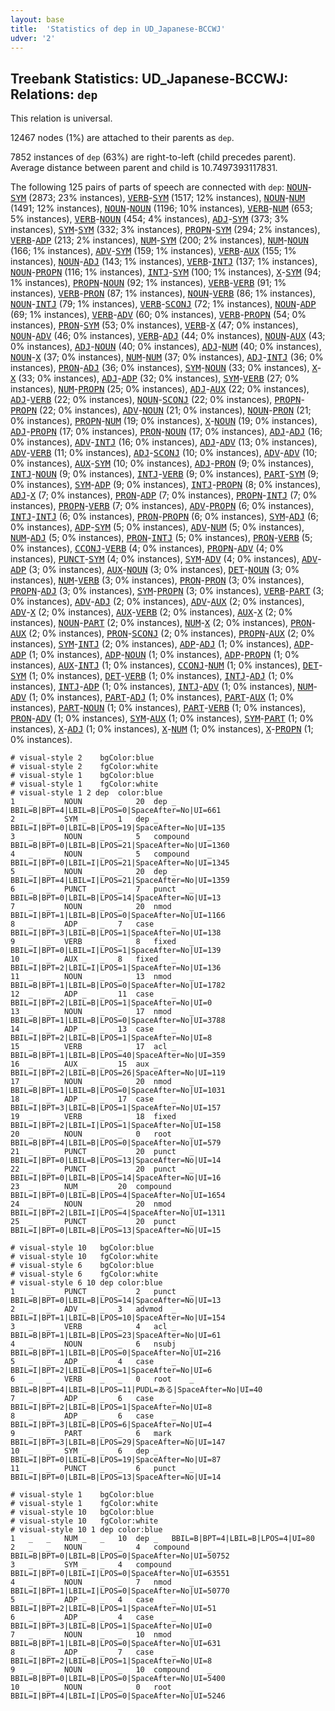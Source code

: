 ```yaml
---
layout: base
title:  'Statistics of dep in UD_Japanese-BCCWJ'
udver: '2'
---
```


## Treebank Statistics: UD_Japanese-BCCWJ: Relations: `dep`

This relation is universal.

12467 nodes (1%) are attached to their parents as `dep`.

7852 instances of `dep` (63%) are right-to-left (child precedes parent).
Average distance between parent and child is 10.7497393117831.

The following 125 pairs of parts of speech are connected with `dep`: <tt><a href="ja_bccwj-pos-NOUN.html">NOUN</a></tt>-<tt><a href="ja_bccwj-pos-SYM.html">SYM</a></tt> (2873; 23% instances), <tt><a href="ja_bccwj-pos-VERB.html">VERB</a></tt>-<tt><a href="ja_bccwj-pos-SYM.html">SYM</a></tt> (1517; 12% instances), <tt><a href="ja_bccwj-pos-NOUN.html">NOUN</a></tt>-<tt><a href="ja_bccwj-pos-NUM.html">NUM</a></tt> (1491; 12% instances), <tt><a href="ja_bccwj-pos-NOUN.html">NOUN</a></tt>-<tt><a href="ja_bccwj-pos-NOUN.html">NOUN</a></tt> (1196; 10% instances), <tt><a href="ja_bccwj-pos-VERB.html">VERB</a></tt>-<tt><a href="ja_bccwj-pos-NUM.html">NUM</a></tt> (653; 5% instances), <tt><a href="ja_bccwj-pos-VERB.html">VERB</a></tt>-<tt><a href="ja_bccwj-pos-NOUN.html">NOUN</a></tt> (454; 4% instances), <tt><a href="ja_bccwj-pos-ADJ.html">ADJ</a></tt>-<tt><a href="ja_bccwj-pos-SYM.html">SYM</a></tt> (373; 3% instances), <tt><a href="ja_bccwj-pos-SYM.html">SYM</a></tt>-<tt><a href="ja_bccwj-pos-SYM.html">SYM</a></tt> (332; 3% instances), <tt><a href="ja_bccwj-pos-PROPN.html">PROPN</a></tt>-<tt><a href="ja_bccwj-pos-SYM.html">SYM</a></tt> (294; 2% instances), <tt><a href="ja_bccwj-pos-VERB.html">VERB</a></tt>-<tt><a href="ja_bccwj-pos-ADP.html">ADP</a></tt> (213; 2% instances), <tt><a href="ja_bccwj-pos-NUM.html">NUM</a></tt>-<tt><a href="ja_bccwj-pos-SYM.html">SYM</a></tt> (200; 2% instances), <tt><a href="ja_bccwj-pos-NUM.html">NUM</a></tt>-<tt><a href="ja_bccwj-pos-NOUN.html">NOUN</a></tt> (166; 1% instances), <tt><a href="ja_bccwj-pos-ADV.html">ADV</a></tt>-<tt><a href="ja_bccwj-pos-SYM.html">SYM</a></tt> (159; 1% instances), <tt><a href="ja_bccwj-pos-VERB.html">VERB</a></tt>-<tt><a href="ja_bccwj-pos-AUX.html">AUX</a></tt> (155; 1% instances), <tt><a href="ja_bccwj-pos-NOUN.html">NOUN</a></tt>-<tt><a href="ja_bccwj-pos-ADJ.html">ADJ</a></tt> (143; 1% instances), <tt><a href="ja_bccwj-pos-VERB.html">VERB</a></tt>-<tt><a href="ja_bccwj-pos-INTJ.html">INTJ</a></tt> (137; 1% instances), <tt><a href="ja_bccwj-pos-NOUN.html">NOUN</a></tt>-<tt><a href="ja_bccwj-pos-PROPN.html">PROPN</a></tt> (116; 1% instances), <tt><a href="ja_bccwj-pos-INTJ.html">INTJ</a></tt>-<tt><a href="ja_bccwj-pos-SYM.html">SYM</a></tt> (100; 1% instances), <tt><a href="ja_bccwj-pos-X.html">X</a></tt>-<tt><a href="ja_bccwj-pos-SYM.html">SYM</a></tt> (94; 1% instances), <tt><a href="ja_bccwj-pos-PROPN.html">PROPN</a></tt>-<tt><a href="ja_bccwj-pos-NOUN.html">NOUN</a></tt> (92; 1% instances), <tt><a href="ja_bccwj-pos-VERB.html">VERB</a></tt>-<tt><a href="ja_bccwj-pos-VERB.html">VERB</a></tt> (91; 1% instances), <tt><a href="ja_bccwj-pos-VERB.html">VERB</a></tt>-<tt><a href="ja_bccwj-pos-PRON.html">PRON</a></tt> (87; 1% instances), <tt><a href="ja_bccwj-pos-NOUN.html">NOUN</a></tt>-<tt><a href="ja_bccwj-pos-VERB.html">VERB</a></tt> (86; 1% instances), <tt><a href="ja_bccwj-pos-NOUN.html">NOUN</a></tt>-<tt><a href="ja_bccwj-pos-INTJ.html">INTJ</a></tt> (79; 1% instances), <tt><a href="ja_bccwj-pos-VERB.html">VERB</a></tt>-<tt><a href="ja_bccwj-pos-SCONJ.html">SCONJ</a></tt> (72; 1% instances), <tt><a href="ja_bccwj-pos-NOUN.html">NOUN</a></tt>-<tt><a href="ja_bccwj-pos-ADP.html">ADP</a></tt> (69; 1% instances), <tt><a href="ja_bccwj-pos-VERB.html">VERB</a></tt>-<tt><a href="ja_bccwj-pos-ADV.html">ADV</a></tt> (60; 0% instances), <tt><a href="ja_bccwj-pos-VERB.html">VERB</a></tt>-<tt><a href="ja_bccwj-pos-PROPN.html">PROPN</a></tt> (54; 0% instances), <tt><a href="ja_bccwj-pos-PRON.html">PRON</a></tt>-<tt><a href="ja_bccwj-pos-SYM.html">SYM</a></tt> (53; 0% instances), <tt><a href="ja_bccwj-pos-VERB.html">VERB</a></tt>-<tt><a href="ja_bccwj-pos-X.html">X</a></tt> (47; 0% instances), <tt><a href="ja_bccwj-pos-NOUN.html">NOUN</a></tt>-<tt><a href="ja_bccwj-pos-ADV.html">ADV</a></tt> (46; 0% instances), <tt><a href="ja_bccwj-pos-VERB.html">VERB</a></tt>-<tt><a href="ja_bccwj-pos-ADJ.html">ADJ</a></tt> (44; 0% instances), <tt><a href="ja_bccwj-pos-NOUN.html">NOUN</a></tt>-<tt><a href="ja_bccwj-pos-AUX.html">AUX</a></tt> (43; 0% instances), <tt><a href="ja_bccwj-pos-ADJ.html">ADJ</a></tt>-<tt><a href="ja_bccwj-pos-NOUN.html">NOUN</a></tt> (40; 0% instances), <tt><a href="ja_bccwj-pos-ADJ.html">ADJ</a></tt>-<tt><a href="ja_bccwj-pos-NUM.html">NUM</a></tt> (40; 0% instances), <tt><a href="ja_bccwj-pos-NOUN.html">NOUN</a></tt>-<tt><a href="ja_bccwj-pos-X.html">X</a></tt> (37; 0% instances), <tt><a href="ja_bccwj-pos-NUM.html">NUM</a></tt>-<tt><a href="ja_bccwj-pos-NUM.html">NUM</a></tt> (37; 0% instances), <tt><a href="ja_bccwj-pos-ADJ.html">ADJ</a></tt>-<tt><a href="ja_bccwj-pos-INTJ.html">INTJ</a></tt> (36; 0% instances), <tt><a href="ja_bccwj-pos-PRON.html">PRON</a></tt>-<tt><a href="ja_bccwj-pos-ADJ.html">ADJ</a></tt> (36; 0% instances), <tt><a href="ja_bccwj-pos-SYM.html">SYM</a></tt>-<tt><a href="ja_bccwj-pos-NOUN.html">NOUN</a></tt> (33; 0% instances), <tt><a href="ja_bccwj-pos-X.html">X</a></tt>-<tt><a href="ja_bccwj-pos-X.html">X</a></tt> (33; 0% instances), <tt><a href="ja_bccwj-pos-ADJ.html">ADJ</a></tt>-<tt><a href="ja_bccwj-pos-ADP.html">ADP</a></tt> (32; 0% instances), <tt><a href="ja_bccwj-pos-SYM.html">SYM</a></tt>-<tt><a href="ja_bccwj-pos-VERB.html">VERB</a></tt> (27; 0% instances), <tt><a href="ja_bccwj-pos-NUM.html">NUM</a></tt>-<tt><a href="ja_bccwj-pos-PROPN.html">PROPN</a></tt> (25; 0% instances), <tt><a href="ja_bccwj-pos-ADJ.html">ADJ</a></tt>-<tt><a href="ja_bccwj-pos-AUX.html">AUX</a></tt> (22; 0% instances), <tt><a href="ja_bccwj-pos-ADJ.html">ADJ</a></tt>-<tt><a href="ja_bccwj-pos-VERB.html">VERB</a></tt> (22; 0% instances), <tt><a href="ja_bccwj-pos-NOUN.html">NOUN</a></tt>-<tt><a href="ja_bccwj-pos-SCONJ.html">SCONJ</a></tt> (22; 0% instances), <tt><a href="ja_bccwj-pos-PROPN.html">PROPN</a></tt>-<tt><a href="ja_bccwj-pos-PROPN.html">PROPN</a></tt> (22; 0% instances), <tt><a href="ja_bccwj-pos-ADV.html">ADV</a></tt>-<tt><a href="ja_bccwj-pos-NOUN.html">NOUN</a></tt> (21; 0% instances), <tt><a href="ja_bccwj-pos-NOUN.html">NOUN</a></tt>-<tt><a href="ja_bccwj-pos-PRON.html">PRON</a></tt> (21; 0% instances), <tt><a href="ja_bccwj-pos-PROPN.html">PROPN</a></tt>-<tt><a href="ja_bccwj-pos-NUM.html">NUM</a></tt> (19; 0% instances), <tt><a href="ja_bccwj-pos-X.html">X</a></tt>-<tt><a href="ja_bccwj-pos-NOUN.html">NOUN</a></tt> (19; 0% instances), <tt><a href="ja_bccwj-pos-ADJ.html">ADJ</a></tt>-<tt><a href="ja_bccwj-pos-PROPN.html">PROPN</a></tt> (17; 0% instances), <tt><a href="ja_bccwj-pos-PRON.html">PRON</a></tt>-<tt><a href="ja_bccwj-pos-NOUN.html">NOUN</a></tt> (17; 0% instances), <tt><a href="ja_bccwj-pos-ADJ.html">ADJ</a></tt>-<tt><a href="ja_bccwj-pos-ADJ.html">ADJ</a></tt> (16; 0% instances), <tt><a href="ja_bccwj-pos-ADV.html">ADV</a></tt>-<tt><a href="ja_bccwj-pos-INTJ.html">INTJ</a></tt> (16; 0% instances), <tt><a href="ja_bccwj-pos-ADJ.html">ADJ</a></tt>-<tt><a href="ja_bccwj-pos-ADV.html">ADV</a></tt> (13; 0% instances), <tt><a href="ja_bccwj-pos-ADV.html">ADV</a></tt>-<tt><a href="ja_bccwj-pos-VERB.html">VERB</a></tt> (11; 0% instances), <tt><a href="ja_bccwj-pos-ADJ.html">ADJ</a></tt>-<tt><a href="ja_bccwj-pos-SCONJ.html">SCONJ</a></tt> (10; 0% instances), <tt><a href="ja_bccwj-pos-ADV.html">ADV</a></tt>-<tt><a href="ja_bccwj-pos-ADV.html">ADV</a></tt> (10; 0% instances), <tt><a href="ja_bccwj-pos-AUX.html">AUX</a></tt>-<tt><a href="ja_bccwj-pos-SYM.html">SYM</a></tt> (10; 0% instances), <tt><a href="ja_bccwj-pos-ADJ.html">ADJ</a></tt>-<tt><a href="ja_bccwj-pos-PRON.html">PRON</a></tt> (9; 0% instances), <tt><a href="ja_bccwj-pos-INTJ.html">INTJ</a></tt>-<tt><a href="ja_bccwj-pos-NOUN.html">NOUN</a></tt> (9; 0% instances), <tt><a href="ja_bccwj-pos-INTJ.html">INTJ</a></tt>-<tt><a href="ja_bccwj-pos-VERB.html">VERB</a></tt> (9; 0% instances), <tt><a href="ja_bccwj-pos-PART.html">PART</a></tt>-<tt><a href="ja_bccwj-pos-SYM.html">SYM</a></tt> (9; 0% instances), <tt><a href="ja_bccwj-pos-SYM.html">SYM</a></tt>-<tt><a href="ja_bccwj-pos-ADP.html">ADP</a></tt> (9; 0% instances), <tt><a href="ja_bccwj-pos-INTJ.html">INTJ</a></tt>-<tt><a href="ja_bccwj-pos-PROPN.html">PROPN</a></tt> (8; 0% instances), <tt><a href="ja_bccwj-pos-ADJ.html">ADJ</a></tt>-<tt><a href="ja_bccwj-pos-X.html">X</a></tt> (7; 0% instances), <tt><a href="ja_bccwj-pos-PRON.html">PRON</a></tt>-<tt><a href="ja_bccwj-pos-ADP.html">ADP</a></tt> (7; 0% instances), <tt><a href="ja_bccwj-pos-PROPN.html">PROPN</a></tt>-<tt><a href="ja_bccwj-pos-INTJ.html">INTJ</a></tt> (7; 0% instances), <tt><a href="ja_bccwj-pos-PROPN.html">PROPN</a></tt>-<tt><a href="ja_bccwj-pos-VERB.html">VERB</a></tt> (7; 0% instances), <tt><a href="ja_bccwj-pos-ADV.html">ADV</a></tt>-<tt><a href="ja_bccwj-pos-PROPN.html">PROPN</a></tt> (6; 0% instances), <tt><a href="ja_bccwj-pos-INTJ.html">INTJ</a></tt>-<tt><a href="ja_bccwj-pos-INTJ.html">INTJ</a></tt> (6; 0% instances), <tt><a href="ja_bccwj-pos-PRON.html">PRON</a></tt>-<tt><a href="ja_bccwj-pos-PROPN.html">PROPN</a></tt> (6; 0% instances), <tt><a href="ja_bccwj-pos-SYM.html">SYM</a></tt>-<tt><a href="ja_bccwj-pos-ADJ.html">ADJ</a></tt> (6; 0% instances), <tt><a href="ja_bccwj-pos-ADP.html">ADP</a></tt>-<tt><a href="ja_bccwj-pos-SYM.html">SYM</a></tt> (5; 0% instances), <tt><a href="ja_bccwj-pos-ADV.html">ADV</a></tt>-<tt><a href="ja_bccwj-pos-NUM.html">NUM</a></tt> (5; 0% instances), <tt><a href="ja_bccwj-pos-NUM.html">NUM</a></tt>-<tt><a href="ja_bccwj-pos-ADJ.html">ADJ</a></tt> (5; 0% instances), <tt><a href="ja_bccwj-pos-PRON.html">PRON</a></tt>-<tt><a href="ja_bccwj-pos-INTJ.html">INTJ</a></tt> (5; 0% instances), <tt><a href="ja_bccwj-pos-PRON.html">PRON</a></tt>-<tt><a href="ja_bccwj-pos-VERB.html">VERB</a></tt> (5; 0% instances), <tt><a href="ja_bccwj-pos-CCONJ.html">CCONJ</a></tt>-<tt><a href="ja_bccwj-pos-VERB.html">VERB</a></tt> (4; 0% instances), <tt><a href="ja_bccwj-pos-PROPN.html">PROPN</a></tt>-<tt><a href="ja_bccwj-pos-ADV.html">ADV</a></tt> (4; 0% instances), <tt><a href="ja_bccwj-pos-PUNCT.html">PUNCT</a></tt>-<tt><a href="ja_bccwj-pos-SYM.html">SYM</a></tt> (4; 0% instances), <tt><a href="ja_bccwj-pos-SYM.html">SYM</a></tt>-<tt><a href="ja_bccwj-pos-ADV.html">ADV</a></tt> (4; 0% instances), <tt><a href="ja_bccwj-pos-ADV.html">ADV</a></tt>-<tt><a href="ja_bccwj-pos-ADP.html">ADP</a></tt> (3; 0% instances), <tt><a href="ja_bccwj-pos-AUX.html">AUX</a></tt>-<tt><a href="ja_bccwj-pos-NOUN.html">NOUN</a></tt> (3; 0% instances), <tt><a href="ja_bccwj-pos-DET.html">DET</a></tt>-<tt><a href="ja_bccwj-pos-NOUN.html">NOUN</a></tt> (3; 0% instances), <tt><a href="ja_bccwj-pos-NUM.html">NUM</a></tt>-<tt><a href="ja_bccwj-pos-VERB.html">VERB</a></tt> (3; 0% instances), <tt><a href="ja_bccwj-pos-PRON.html">PRON</a></tt>-<tt><a href="ja_bccwj-pos-PRON.html">PRON</a></tt> (3; 0% instances), <tt><a href="ja_bccwj-pos-PROPN.html">PROPN</a></tt>-<tt><a href="ja_bccwj-pos-ADJ.html">ADJ</a></tt> (3; 0% instances), <tt><a href="ja_bccwj-pos-SYM.html">SYM</a></tt>-<tt><a href="ja_bccwj-pos-PROPN.html">PROPN</a></tt> (3; 0% instances), <tt><a href="ja_bccwj-pos-VERB.html">VERB</a></tt>-<tt><a href="ja_bccwj-pos-PART.html">PART</a></tt> (3; 0% instances), <tt><a href="ja_bccwj-pos-ADV.html">ADV</a></tt>-<tt><a href="ja_bccwj-pos-ADJ.html">ADJ</a></tt> (2; 0% instances), <tt><a href="ja_bccwj-pos-ADV.html">ADV</a></tt>-<tt><a href="ja_bccwj-pos-AUX.html">AUX</a></tt> (2; 0% instances), <tt><a href="ja_bccwj-pos-ADV.html">ADV</a></tt>-<tt><a href="ja_bccwj-pos-X.html">X</a></tt> (2; 0% instances), <tt><a href="ja_bccwj-pos-AUX.html">AUX</a></tt>-<tt><a href="ja_bccwj-pos-VERB.html">VERB</a></tt> (2; 0% instances), <tt><a href="ja_bccwj-pos-AUX.html">AUX</a></tt>-<tt><a href="ja_bccwj-pos-X.html">X</a></tt> (2; 0% instances), <tt><a href="ja_bccwj-pos-NOUN.html">NOUN</a></tt>-<tt><a href="ja_bccwj-pos-PART.html">PART</a></tt> (2; 0% instances), <tt><a href="ja_bccwj-pos-NUM.html">NUM</a></tt>-<tt><a href="ja_bccwj-pos-X.html">X</a></tt> (2; 0% instances), <tt><a href="ja_bccwj-pos-PRON.html">PRON</a></tt>-<tt><a href="ja_bccwj-pos-AUX.html">AUX</a></tt> (2; 0% instances), <tt><a href="ja_bccwj-pos-PRON.html">PRON</a></tt>-<tt><a href="ja_bccwj-pos-SCONJ.html">SCONJ</a></tt> (2; 0% instances), <tt><a href="ja_bccwj-pos-PROPN.html">PROPN</a></tt>-<tt><a href="ja_bccwj-pos-AUX.html">AUX</a></tt> (2; 0% instances), <tt><a href="ja_bccwj-pos-SYM.html">SYM</a></tt>-<tt><a href="ja_bccwj-pos-INTJ.html">INTJ</a></tt> (2; 0% instances), <tt><a href="ja_bccwj-pos-ADP.html">ADP</a></tt>-<tt><a href="ja_bccwj-pos-ADJ.html">ADJ</a></tt> (1; 0% instances), <tt><a href="ja_bccwj-pos-ADP.html">ADP</a></tt>-<tt><a href="ja_bccwj-pos-ADP.html">ADP</a></tt> (1; 0% instances), <tt><a href="ja_bccwj-pos-ADP.html">ADP</a></tt>-<tt><a href="ja_bccwj-pos-NOUN.html">NOUN</a></tt> (1; 0% instances), <tt><a href="ja_bccwj-pos-ADP.html">ADP</a></tt>-<tt><a href="ja_bccwj-pos-PROPN.html">PROPN</a></tt> (1; 0% instances), <tt><a href="ja_bccwj-pos-AUX.html">AUX</a></tt>-<tt><a href="ja_bccwj-pos-INTJ.html">INTJ</a></tt> (1; 0% instances), <tt><a href="ja_bccwj-pos-CCONJ.html">CCONJ</a></tt>-<tt><a href="ja_bccwj-pos-NUM.html">NUM</a></tt> (1; 0% instances), <tt><a href="ja_bccwj-pos-DET.html">DET</a></tt>-<tt><a href="ja_bccwj-pos-SYM.html">SYM</a></tt> (1; 0% instances), <tt><a href="ja_bccwj-pos-DET.html">DET</a></tt>-<tt><a href="ja_bccwj-pos-VERB.html">VERB</a></tt> (1; 0% instances), <tt><a href="ja_bccwj-pos-INTJ.html">INTJ</a></tt>-<tt><a href="ja_bccwj-pos-ADJ.html">ADJ</a></tt> (1; 0% instances), <tt><a href="ja_bccwj-pos-INTJ.html">INTJ</a></tt>-<tt><a href="ja_bccwj-pos-ADP.html">ADP</a></tt> (1; 0% instances), <tt><a href="ja_bccwj-pos-INTJ.html">INTJ</a></tt>-<tt><a href="ja_bccwj-pos-ADV.html">ADV</a></tt> (1; 0% instances), <tt><a href="ja_bccwj-pos-NUM.html">NUM</a></tt>-<tt><a href="ja_bccwj-pos-ADV.html">ADV</a></tt> (1; 0% instances), <tt><a href="ja_bccwj-pos-PART.html">PART</a></tt>-<tt><a href="ja_bccwj-pos-ADJ.html">ADJ</a></tt> (1; 0% instances), <tt><a href="ja_bccwj-pos-PART.html">PART</a></tt>-<tt><a href="ja_bccwj-pos-AUX.html">AUX</a></tt> (1; 0% instances), <tt><a href="ja_bccwj-pos-PART.html">PART</a></tt>-<tt><a href="ja_bccwj-pos-NOUN.html">NOUN</a></tt> (1; 0% instances), <tt><a href="ja_bccwj-pos-PART.html">PART</a></tt>-<tt><a href="ja_bccwj-pos-VERB.html">VERB</a></tt> (1; 0% instances), <tt><a href="ja_bccwj-pos-PRON.html">PRON</a></tt>-<tt><a href="ja_bccwj-pos-ADV.html">ADV</a></tt> (1; 0% instances), <tt><a href="ja_bccwj-pos-SYM.html">SYM</a></tt>-<tt><a href="ja_bccwj-pos-AUX.html">AUX</a></tt> (1; 0% instances), <tt><a href="ja_bccwj-pos-SYM.html">SYM</a></tt>-<tt><a href="ja_bccwj-pos-PART.html">PART</a></tt> (1; 0% instances), <tt><a href="ja_bccwj-pos-X.html">X</a></tt>-<tt><a href="ja_bccwj-pos-ADJ.html">ADJ</a></tt> (1; 0% instances), <tt><a href="ja_bccwj-pos-X.html">X</a></tt>-<tt><a href="ja_bccwj-pos-NUM.html">NUM</a></tt> (1; 0% instances), <tt><a href="ja_bccwj-pos-X.html">X</a></tt>-<tt><a href="ja_bccwj-pos-PROPN.html">PROPN</a></tt> (1; 0% instances).


~~~ conllu
# visual-style 2	bgColor:blue
# visual-style 2	fgColor:white
# visual-style 1	bgColor:blue
# visual-style 1	fgColor:white
# visual-style 1 2 dep	color:blue
1	_	_	NOUN	_	_	20	dep	_	BBIL=B|BPT=4|LBIL=B|LPOS=0|SpaceAfter=No|UI=661
2	_	_	SYM	_	_	1	dep	_	BBIL=I|BPT=0|LBIL=B|LPOS=19|SpaceAfter=No|UI=135
3	_	_	NOUN	_	_	5	compound	_	BBIL=B|BPT=0|LBIL=B|LPOS=21|SpaceAfter=No|UI=1360
4	_	_	NOUN	_	_	5	compound	_	BBIL=I|BPT=0|LBIL=I|LPOS=21|SpaceAfter=No|UI=1345
5	_	_	NOUN	_	_	20	dep	_	BBIL=I|BPT=4|LBIL=I|LPOS=21|SpaceAfter=No|UI=1359
6	_	_	PUNCT	_	_	7	punct	_	BBIL=B|BPT=0|LBIL=B|LPOS=14|SpaceAfter=No|UI=13
7	_	_	NOUN	_	_	20	nmod	_	BBIL=I|BPT=1|LBIL=B|LPOS=0|SpaceAfter=No|UI=1166
8	_	_	ADP	_	_	7	case	_	BBIL=I|BPT=3|LBIL=B|LPOS=1|SpaceAfter=No|UI=138
9	_	_	VERB	_	_	8	fixed	_	BBIL=I|BPT=0|LBIL=I|LPOS=1|SpaceAfter=No|UI=139
10	_	_	AUX	_	_	8	fixed	_	BBIL=I|BPT=2|LBIL=I|LPOS=1|SpaceAfter=No|UI=136
11	_	_	NOUN	_	_	13	nmod	_	BBIL=B|BPT=1|LBIL=B|LPOS=0|SpaceAfter=No|UI=1782
12	_	_	ADP	_	_	11	case	_	BBIL=I|BPT=2|LBIL=B|LPOS=1|SpaceAfter=No|UI=0
13	_	_	NOUN	_	_	17	nmod	_	BBIL=B|BPT=1|LBIL=B|LPOS=0|SpaceAfter=No|UI=3788
14	_	_	ADP	_	_	13	case	_	BBIL=I|BPT=2|LBIL=B|LPOS=1|SpaceAfter=No|UI=8
15	_	_	VERB	_	_	17	acl	_	BBIL=B|BPT=1|LBIL=B|LPOS=40|SpaceAfter=No|UI=359
16	_	_	AUX	_	_	15	aux	_	BBIL=I|BPT=2|LBIL=B|LPOS=26|SpaceAfter=No|UI=119
17	_	_	NOUN	_	_	20	nmod	_	BBIL=B|BPT=1|LBIL=B|LPOS=0|SpaceAfter=No|UI=1031
18	_	_	ADP	_	_	17	case	_	BBIL=I|BPT=3|LBIL=B|LPOS=1|SpaceAfter=No|UI=157
19	_	_	VERB	_	_	18	fixed	_	BBIL=I|BPT=2|LBIL=I|LPOS=1|SpaceAfter=No|UI=158
20	_	_	NOUN	_	_	0	root	_	BBIL=B|BPT=4|LBIL=B|LPOS=0|SpaceAfter=No|UI=579
21	_	_	PUNCT	_	_	20	punct	_	BBIL=I|BPT=0|LBIL=B|LPOS=13|SpaceAfter=No|UI=14
22	_	_	PUNCT	_	_	20	punct	_	BBIL=I|BPT=0|LBIL=B|LPOS=14|SpaceAfter=No|UI=16
23	_	_	NUM	_	_	20	compound	_	BBIL=I|BPT=0|LBIL=B|LPOS=4|SpaceAfter=No|UI=1654
24	_	_	NOUN	_	_	20	nmod	_	BBIL=I|BPT=2|LBIL=I|LPOS=4|SpaceAfter=No|UI=1311
25	_	_	PUNCT	_	_	20	punct	_	BBIL=I|BPT=0|LBIL=B|LPOS=13|SpaceAfter=No|UI=15

~~~


~~~ conllu
# visual-style 10	bgColor:blue
# visual-style 10	fgColor:white
# visual-style 6	bgColor:blue
# visual-style 6	fgColor:white
# visual-style 6 10 dep	color:blue
1	_	_	PUNCT	_	_	2	punct	_	BBIL=B|BPT=0|LBIL=B|LPOS=14|SpaceAfter=No|UI=13
2	_	_	ADV	_	_	3	advmod	_	BBIL=I|BPT=1|LBIL=B|LPOS=10|SpaceAfter=No|UI=154
3	_	_	VERB	_	_	4	acl	_	BBIL=B|BPT=1|LBIL=B|LPOS=23|SpaceAfter=No|UI=61
4	_	_	NOUN	_	_	6	nsubj	_	BBIL=B|BPT=1|LBIL=B|LPOS=0|SpaceAfter=No|UI=216
5	_	_	ADP	_	_	4	case	_	BBIL=I|BPT=2|LBIL=B|LPOS=1|SpaceAfter=No|UI=6
6	_	_	VERB	_	_	0	root	_	BBIL=B|BPT=4|LBIL=B|LPOS=11|PUDL=ある|SpaceAfter=No|UI=40
7	_	_	ADP	_	_	6	case	_	BBIL=I|BPT=2|LBIL=B|LPOS=1|SpaceAfter=No|UI=8
8	_	_	ADP	_	_	6	case	_	BBIL=I|BPT=3|LBIL=B|LPOS=6|SpaceAfter=No|UI=4
9	_	_	PART	_	_	6	mark	_	BBIL=I|BPT=3|LBIL=B|LPOS=29|SpaceAfter=No|UI=147
10	_	_	SYM	_	_	6	dep	_	BBIL=I|BPT=0|LBIL=B|LPOS=19|SpaceAfter=No|UI=87
11	_	_	PUNCT	_	_	6	punct	_	BBIL=I|BPT=0|LBIL=B|LPOS=13|SpaceAfter=No|UI=14

~~~


~~~ conllu
# visual-style 1	bgColor:blue
# visual-style 1	fgColor:white
# visual-style 10	bgColor:blue
# visual-style 10	fgColor:white
# visual-style 10 1 dep	color:blue
1	_	_	NUM	_	_	10	dep	_	BBIL=B|BPT=4|LBIL=B|LPOS=4|UI=80
2	_	_	NOUN	_	_	4	compound	_	BBIL=B|BPT=0|LBIL=B|LPOS=0|SpaceAfter=No|UI=50752
3	_	_	SYM	_	_	4	compound	_	BBIL=I|BPT=0|LBIL=I|LPOS=0|SpaceAfter=No|UI=63551
4	_	_	NOUN	_	_	7	nmod	_	BBIL=I|BPT=1|LBIL=I|LPOS=0|SpaceAfter=No|UI=50770
5	_	_	ADP	_	_	4	case	_	BBIL=I|BPT=2|LBIL=B|LPOS=1|SpaceAfter=No|UI=51
6	_	_	ADP	_	_	4	case	_	BBIL=I|BPT=3|LBIL=B|LPOS=1|SpaceAfter=No|UI=0
7	_	_	NOUN	_	_	10	nmod	_	BBIL=B|BPT=1|LBIL=B|LPOS=0|SpaceAfter=No|UI=631
8	_	_	ADP	_	_	7	case	_	BBIL=I|BPT=2|LBIL=B|LPOS=1|SpaceAfter=No|UI=8
9	_	_	NOUN	_	_	10	compound	_	BBIL=B|BPT=0|LBIL=B|LPOS=0|SpaceAfter=No|UI=5400
10	_	_	NOUN	_	_	0	root	_	BBIL=I|BPT=4|LBIL=I|LPOS=0|SpaceAfter=No|UI=5246

~~~


